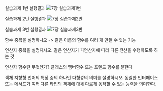 실습과제 1번 실행결과
![7장 실습과제1번](https://github.com/user-attachments/assets/b967bc9f-dcc2-45d1-ae12-01c36f08af76)

실습과제 2번 실행결과
![7장 실습과제2번](https://github.com/user-attachments/assets/d459aa0a-154e-4079-8232-bc593b39f6b8)

실습과제 3번 실행결과
![7장 실습과제3번](https://github.com/user-attachments/assets/75737903-fc37-47f9-9cd8-469b3017772b)

함수 중복을 설명하시오
-> 같은 이름의 함수를 여러 개 만들 수 있는 기능

연산자 중복을 설명하시오.
같은 연산자가 피연산자에 따라 다른 연산을 수행하도록 하는 것

연산자 함수란 무엇인가?
클래스의 맴버함수 또는 프렌드 함수를 말한다

객체 지향형 언어의 특징 중의 하나인 다형성의 의미를 설명하시오.
동일한 인터페이스 또는 메서드가 여러 다른 타입의 객체에 대해 다르게 동작할 수 있는 능력을 의미한다.
